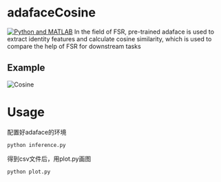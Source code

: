 # adafaceCosine
[![Python and MATLAB](https://img.shields.io/badge/Platforms-Python%20and%20MATLAB-blue.svg)](https://www.python.org/)
In the field of FSR, pre-trained adaface is used to extract identity features and calculate cosine similarity, which is used to compare the help of FSR for downstream tasks

## Example

![Cosine](https://github.com/neverwinHao/adafaceCosine/blob/main/img/Cosine.png)

# Usage
配置好adaface的环境
```ba'sh
python inference.py
```
得到csv文件后，用plot.py画图
```ba'sh
python plot.py
```
